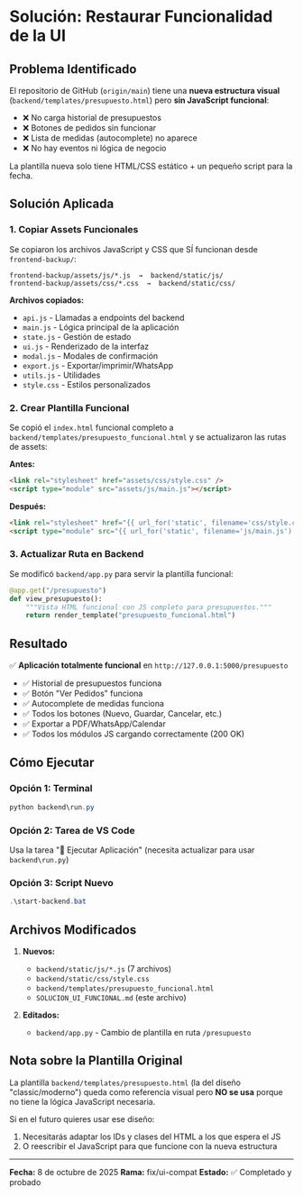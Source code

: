# Solución: Restaurar Funcionalidad de la UI

## Problema Identificado

El repositorio de GitHub (`origin/main`) tiene una **nueva estructura visual** (`backend/templates/presupuesto.html`) pero **sin JavaScript funcional**:

- ❌ No carga historial de presupuestos
- ❌ Botones de pedidos sin funcionar
- ❌ Lista de medidas (autocomplete) no aparece
- ❌ No hay eventos ni lógica de negocio

La plantilla nueva solo tiene HTML/CSS estático + un pequeño script para la fecha.

## Solución Aplicada

### 1. Copiar Assets Funcionales

Se copiaron los archivos JavaScript y CSS que SÍ funcionan desde `frontend-backup/`:

```
frontend-backup/assets/js/*.js  →  backend/static/js/
frontend-backup/assets/css/*.css  →  backend/static/css/
```

**Archivos copiados:**

- `api.js` - Llamadas a endpoints del backend
- `main.js` - Lógica principal de la aplicación
- `state.js` - Gestión de estado
- `ui.js` - Renderizado de la interfaz
- `modal.js` - Modales de confirmación
- `export.js` - Exportar/imprimir/WhatsApp
- `utils.js` - Utilidades
- `style.css` - Estilos personalizados

### 2. Crear Plantilla Funcional

Se copió el `index.html` funcional completo a `backend/templates/presupuesto_funcional.html` y se actualizaron las rutas de assets:

**Antes:**

```html
<link rel="stylesheet" href="assets/css/style.css" />
<script type="module" src="assets/js/main.js"></script>
```

**Después:**

```html
<link rel="stylesheet" href="{{ url_for('static', filename='css/style.css') }}" />
<script type="module" src="{{ url_for('static', filename='js/main.js') }}"></script>
```

### 3. Actualizar Ruta en Backend

Se modificó `backend/app.py` para servir la plantilla funcional:

```python
@app.get("/presupuesto")
def view_presupuesto():
    """Vista HTML funcional con JS completo para presupuestos."""
    return render_template("presupuesto_funcional.html")
```

## Resultado

✅ **Aplicación totalmente funcional** en `http://127.0.0.1:5000/presupuesto`

- ✅ Historial de presupuestos funciona
- ✅ Botón "Ver Pedidos" funciona
- ✅ Autocomplete de medidas funciona
- ✅ Todos los botones (Nuevo, Guardar, Cancelar, etc.)
- ✅ Exportar a PDF/WhatsApp/Calendar
- ✅ Todos los módulos JS cargando correctamente (200 OK)

## Cómo Ejecutar

### Opción 1: Terminal

```powershell
python backend\run.py
```

### Opción 2: Tarea de VS Code

Usa la tarea "🚀 Ejecutar Aplicación" (necesita actualizar para usar `backend\run.py`)

### Opción 3: Script Nuevo

```powershell
.\start-backend.bat
```

## Archivos Modificados

1. **Nuevos:**
   - `backend/static/js/*.js` (7 archivos)
   - `backend/static/css/style.css`
   - `backend/templates/presupuesto_funcional.html`
   - `SOLUCION_UI_FUNCIONAL.md` (este archivo)

2. **Editados:**
   - `backend/app.py` - Cambio de plantilla en ruta `/presupuesto`

## Nota sobre la Plantilla Original

La plantilla `backend/templates/presupuesto.html` (la del diseño "classic/moderno") queda como referencia visual pero **NO se usa** porque no tiene la lógica JavaScript necesaria.

Si en el futuro quieres usar ese diseño:

1. Necesitarás adaptar los IDs y clases del HTML a los que espera el JS
2. O reescribir el JavaScript para que funcione con la nueva estructura

---

**Fecha:** 8 de octubre de 2025
**Rama:** fix/ui-compat
**Estado:** ✅ Completado y probado
